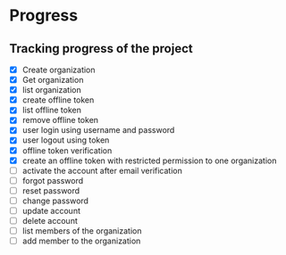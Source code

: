 # Progress

## Tracking progress of the project

- [x] Create organization
- [x] Get organization
- [x] list organization
- [x] create offline token
- [x] list offline token
- [x] remove offline token
- [x] user login using username and password
- [x] user logout using token
- [x] offline token verification
- [x] create an offline token with restricted permission to one organization
- [ ] activate the account after email verification
- [ ] forgot password
- [ ] reset password
- [ ] change password
- [ ] update account
- [ ] delete account
- [ ] list members of the organization
- [ ] add member to the organization